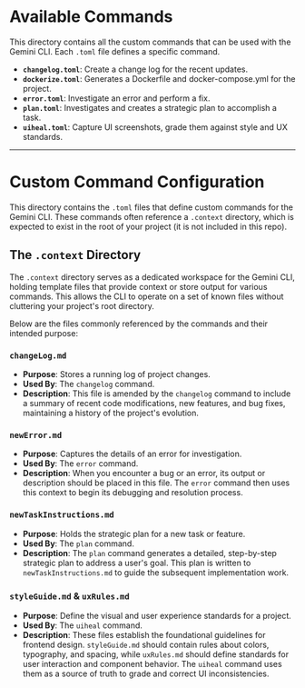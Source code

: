 # Available Commands

This directory contains all the custom commands that can be used with the Gemini CLI. Each `.toml` file defines a specific command.

- **`changelog.toml`**: Create a change log for the recent updates.
- **`dockerize.toml`**: Generates a Dockerfile and docker-compose.yml for the project.
- **`error.toml`**: Investigate an error and perform a fix.
- **`plan.toml`**: Investigates and creates a strategic plan to accomplish a task.
- **`uiheal.toml`**: Capture UI screenshots, grade them against style and UX standards.

---

# Custom Command Configuration

This directory contains the `.toml` files that define custom commands for the Gemini CLI. These commands often reference a `.context` directory, which is expected to exist in the root of your project (it is not included in this repo).

## The `.context` Directory

The `.context` directory serves as a dedicated workspace for the Gemini CLI, holding template files that provide context or store output for various commands. This allows the CLI to operate on a set of known files without cluttering your project's root directory.

Below are the files commonly referenced by the commands and their intended purpose:

### `changeLog.md`

- **Purpose**: Stores a running log of project changes.
- **Used By**: The `changelog` command.
- **Description**: This file is amended by the `changelog` command to include a summary of recent code modifications, new features, and bug fixes, maintaining a history of the project's evolution.

### `newError.md`

- **Purpose**: Captures the details of an error for investigation.
- **Used By**: The `error` command.
- **Description**: When you encounter a bug or an error, its output or description should be placed in this file. The `error` command then uses this context to begin its debugging and resolution process.

### `newTaskInstructions.md`

- **Purpose**: Holds the strategic plan for a new task or feature.
- **Used By**: The `plan` command.
- **Description**: The `plan` command generates a detailed, step-by-step strategic plan to address a user's goal. This plan is written to `newTaskInstructions.md` to guide the subsequent implementation work.

### `styleGuide.md` & `uxRules.md`

- **Purpose**: Define the visual and user experience standards for a project.
- **Used By**: The `uiheal` command.
- **Description**: These files establish the foundational guidelines for frontend design. `styleGuide.md` should contain rules about colors, typography, and spacing, while `uxRules.md` should define standards for user interaction and component behavior. The `uiheal` command uses them as a source of truth to grade and correct UI inconsistencies.
